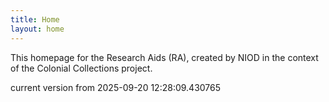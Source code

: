 ```yaml
---
title: Home
layout: home
---
```


This homepage for the Research Aids (RA), created by NIOD in the context of the Colonial Collections project. 


current version from 2025-09-20 12:28:09.430765
